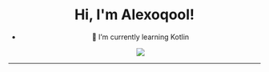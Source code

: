 <div align="center">

<h1>Hi, I'm Alexoqool!</h1>

- 🌱 I’m currently learning Kotlin

  <img src="https://github-readme-stats.vercel.app/api?username=alexoqool&show_icons=true&count_private=true&hide_border=true&theme=dark&bg_color=0D1117&title_color=58A6FF&text_color=C9D1D9&icon_color=58A6FF" />
</div>

---